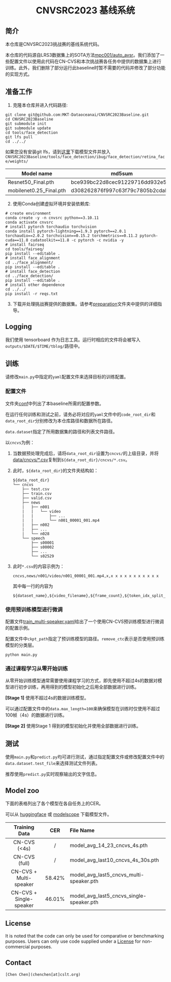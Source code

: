 <h1 align="center">CNVSRC2023 基线系统</h1>

## 简介

本仓库是CNVSRC2023挑战赛的基线系统代码。

本仓库的代码源自LRS3数据集上的SOTA方法[mpc001/auto_avsr](https://github.com/mpc001/auto_avsr)。我们添加了一些配置文件以使用此代码在CN-CVS和本次挑战赛各任务中提供的数据集上进行训练。此外，我们删除了部分运行此baseline时暂不需要的代码并修改了部分功能的实现方式。

## 准备工作

1. 克隆本仓库并进入代码路径:

```Shell
git clone git@github.com:MKT-Dataoceanai/CNVSRC2023Baseline.git
cd CNVSRC2023Baseline
git submodule init
git submodule update
cd tools/face_detection
git lfs pull
cd ../../
```

如果您没有安装git lfs，请到[这里](https://github.com/sectum1919/face_detection/tree/ec0d6be271871f4ec551d82c2b6c55779d9d60db/ibug/face_detection/retina_face/weights)下载模型文件并放入`CNVSRC2023Baseline/tools/face_detection/ibug/face_detection/retina_face/weights/`

|       Model name      |             md5sum             |
|-----------------------|--------------------------------|
|Resnet50_Final.pth     |bce939bc22d8cec91229716dd932e56e|
|mobilenet0.25_Final.pth|d308262876f997c63f79c7805b2cdab0|

2. 使用Conda创建虚拟环境并安装依赖库:

```Shell
# create environment
conda create -y -n cnvsrc python==3.10.11
conda activate cnvsrc
# install pytorch torchaudio torchvision
conda install pytorch-lightning==1.9.3 pytorch==2.0.1 torchaudio==2.0.2 torchvision==0.15.2 torchmetrics==0.11.2 pytorch-cuda==11.8 cudatoolkit==11.8 -c pytorch -c nvidia -y
# install fairseq
cd tools/fairseq/
pip install --editable .
# install face_alignment
cd ../face_alignment/
pip install --editable .
# install face_detection
cd ../face_detection/
pip install --editable .
# install other dependence
cd ../../
pip install -r reqs.txt
```

3. 下载并处理挑战赛提供的数据集。请参考[preparation](./preparation)文件夹中提供的详细指导。

## Logging

我们使用 tensorboard 作为日志工具。运行时相应的文件将会被写入`outputs/$DATE/$TIME/tblog/`路径中。

## 训练

请修改`main.py`中指定的`yaml`配置文件来选择目标的训练配置。

### 配置文件

文件夹[conf](conf/)中列出了本baseline所需的配置参数。

在运行任何训练和测试之前，请务必将对应的`yaml`文件中的`code_root_dir`和`data_root_dir`分别修改为本仓库路径和数据所在路径。

`data.dataset`指定了所用数据集的路径和列表文件路径。

以`cncvs`为例：

1. 当数据预处理完成后，请将`data_root_dir`设置为`cncvs/`的上级目录，并将[data/cncvs/*.csv](data/cncvs/test.csv)复制到`${data_root_dir}/cncvs/*.csv`。

2. 此时，`${data_root_dir}`的文件夹结构如：
   
   ```
   ${data_root_dir}
   └── cncvs
       ├── test.csv
       ├── train.csv
       ├── valid.csv
       ├── news
       |   ├── n001
       |   |   └── video
       |   |       ├── ...
       |   |       └── n001_00001_001.mp4
       |   ├── n002
       |   ├── ...
       |   └── n028
       └── speech
           ├── s00001
           ├── s00002
           ├── ...
           └── s02529
   ```
3. 此时`*.csv`的内容示例为：
   ```
   cncvs,news/n001/video/n001_00001_001.mp4,x,x x x x x x x x x x x
   ```
   其中每一行的内容为
   ```
   ${dataset_name},${video_filename},${frame_count},${token_idx_split_by_blank}
   ```

### 使用预训练模型进行微调

配置文件[train_multi-speaker.yaml](conf/train_multi-speaker.yaml)给出了一个使用CN-CVS预训练模型进行微调的配置示例。

配置文件中`ckpt_path`指定了预训练模型的路径。`remove_ctc`表示是否使用预训练模型的分类层。

```Shell
python main.py
```

### 通过课程学习从零开始训练

从零开始训练模型通常需要使用课程学习的方式，即先使用不超过4s的数据对模型进行初步训练，再用得到的模型初始化之后用全部数据进行训练。

**[Stage 1]** 使用不超过4s的数据训练模型。

可以通过配置文件中的`data.max_length=100`来确保模型在训练时仅使用不超过100帧（4s）的数据进行训练。

**[Stage 2]** 使用Stage 1 得到的模型初始化并使用全部数据进行训练。

## 测试

使用`main.py`和`predict.py`均可进行测试，通过指定配置文件或修改配置文件中的`data.dataset.test_file`来选择测试文件列表。

推荐使用`predict.py`实时观察输出的文字信息。

## Model zoo

下面的表格列出了各个模型在各自任务上的CER。

可以从 [huggingface](https://huggingface.co/DataOceanAI/CNVSRC2023Baseline) 或 [modelscope](https://www.modelscope.cn/speechoceanadmin/CNVSRC2023Baseline) 下载模型文件。

|       Training Data       |   CER  | File Name                                |
|:-------------------------:|:------:|:-----------------------------------------|
| CN-CVS (<4s)              |   /    | model_avg_14_23_cncvs_4s.pth             |
| CN-CVS (full)             |   /    | model_avg_last10_cncvs_4s_30s.pth        |
| CN-CVS + Multi-speaker    | 58.42% | model_avg_last5_cncvs_multi-speaker.pth  |
| CN-CVS + Single-speaker   | 46.01% | model_avg_last5_cncvs_single-speaker.pth |

## License

It is noted that the code can only be used for comparative or benchmarking purposes. Users can only use code supplied under a [License](./LICENSE) for non-commercial purposes.

## Contact

```
[Chen Chen](chenchen[at]cslt.org)
```
